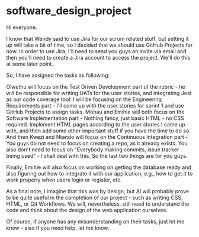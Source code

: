 # software_design_project

Hi everyone.

I know that Wendy said to use Jira for our scrum related stuff, but setting it up will take a bit of time, so I decided that we should use GitHub Projects for now.
In order to use Jira, I'll need to send you guys an invite via email and then you'll need to create a Jira account to access the project. We'll do this at some later point.

So, I have assigned the tasks as following:

Olwethu will focus on the Test Driven Development part of the rubric - he will be responsible for writing UATs for the user stories, and integrating Jest as our code coverage tool.
I will be focusing on the Engineering Requirements part - I'll come up with the user stories for sprint 1 and use GitHub Projects to assign tasks.
Mohau and Emihle will both focus on the Software Implementation part - Nothing fancy, just basic HTML - no CSS required. Implement HTML pages according to the user stories I came up with, and then add some other important stuff if you have the time to do so.
And then Kwezi and Ntando will focus on the Continuous Integration part - You guys do not need to focus on creating a repo, as it already exists. You also don't need to focus on "Everybody making commits, issue tracker being used" - I shall deal with this. So the last two things are for you guys.

Finally, Emihle will also focus on working on getting the database ready and also figuring out how to integrate it with our application, e.g., how to get it to work properly when users login or register, etc.

As a final note, I imagine that this was by design, but AI will probably prove to be quite useful in the completion of our project - such as writing CSS, HTML, or Git Workflows. We will, nevertheless, still need to understand the code and think about the design of the web application ourselves.

Of course, if anyone has any misunderstanding on their tasks, just let me know - also if you need help, let me know.
